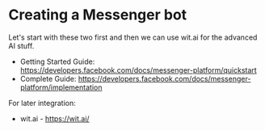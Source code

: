 # Creating a Messenger bot

Let's start with these two first and then we can use wit.ai for the advanced AI stuff.
- Getting Started Guide: https://developers.facebook.com/docs/messenger-platform/quickstart
- Complete Guide: https://developers.facebook.com/docs/messenger-platform/implementation

For later integration:
- wit.ai - https://wit.ai/
